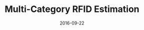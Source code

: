 ---
title: "Multi-Category RFID Estimation"
authors:
- Liu Xiulong
- Li Keqiu
- Liu Alex X
- Guo Song
- Shahzad Muhammad
- Wang Ann L
- Wu Jie

date: "2016-09-22"
doi: ""

# Publication type.
# 1 = Conference paper; 2 = Journal article;
# 3 = Preprint Paper; 4 = Report; 5 = Book; 6 = Book section;
# 7 = Thesis; 8 = Patent
publication_types: ["2"]

# Publication name and optional abbreviated publication name.
publication: "*IEEE/ACM Transactions on Networking*"
publication_short: "TON(CCF-A)"

url_pdf: https://ieeexplore.ieee.org/abstract/document/7574264
# url_code: ''
# url_dataset: ''
# url_poster: ''
# url_project: ''
# url_slides: ''
# url_video: ''

---